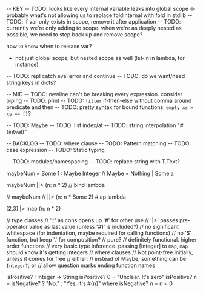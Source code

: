 -- KEY
-- TODO: looks like every internal variable leaks into global scope <- probably what's not allowing us to replace foldInternal with fold in stdlib
  -- TODO: if var only exists in scope, remove it after application
  -- TODO: currently we're only adding to scope.
  when we're as deeply nested as possible, we need to step back up and remove scope?



how to know when to release var?
* not just global scope, but nested scope as well (let-in in lambda, for instance)



-- TODO: repl catch eval error and continue
-- TODO: do we want/need string keys in dicts?


-- MID
-- TODO: newline can't be breaking every expression. consider piping
-- TODO: print
-- TODO: `filter` if-then-else without comma around predicate and then
-- TODO: pretty syntax for bound functions: `empty xs = xs == []`?

-- TODO: Maybe
  -- TODO: list index/at
-- TODO: string interpolation "#{intval}"

-- BACKLOG
-- TODO: where clause
-- TODO: Pattern matching
-- TODO: case expression
-- TODO: Static typing

-- TODO: modules/namespacing
-- TODO: replace string with T.Text?

maybeNum = Some 1 :  Maybe Integer // Maybe = Nothing | Some a

maybeNum
||> (n: n * 2) // bind lambda

// maybeNum
// ||> (n: n * Some 2) # ap lambda

[2,3]
|> map (n: n * 2)

// type classes
// '::' as cons opens up '#' for other use
// '|>' passes pre-operator value as last value (unless '#1' is included?)
// no significant whitespace (for indentation, maybe required for calling functions)
// no '$' function, but keep '.' for composition?
// pure?
// definitely functional. higher order functions
// very basic type inference. passing [Integer] to `map`, `map` should know it's getting integers
// where clauses
// Not point-free initially, unless it comes for free
// either:
  // instead of Maybe, something can be `Integer?`; or
  // allow question marks ending function names

isPositive? : Integer -> String
isPositive? 0 = "Unclear. It's zero"
isPositive? n = isNegative? ? "No." : "Yes, it's #{n}"
where isNegative? n = n < 0
